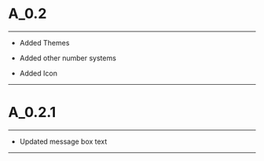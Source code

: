 # A_0.2
---

* Added Themes

* Added other number systems

* Added Icon

---

# A_0.2.1
---
* Updated message box text

---
